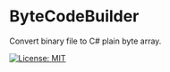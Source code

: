 # ByteCodeBuilder
Convert binary file to C# plain byte array.

[![License: MIT](https://img.shields.io/badge/License-MIT-yellow.svg)](https://opensource.org/licenses/MIT)
